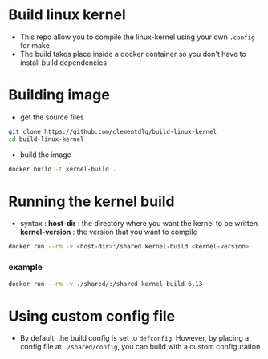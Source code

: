 # Build linux kernel
- This repo allow you to compile the linux-kernel using your own `.config` for make
- The build takes place inside a docker container so you don't have to install build dependencies

# Building image
- get the source files
```bash
git clone https://github.com/clementdlg/build-linux-kernel
cd build-linux-kernel
```

- build the image
```bash
docker build -t kernel-build .
```

# Running the kernel build
- syntax :
**host-dir** : the directory where you want the kernel to be written
**kernel-version** : the version that you want to compile
```bash
docker run --rm -v <host-dir>:/shared kernel-build <kernel-version>
```

### example
```bash
docker run --rm -v ./shared/:/shared kernel-build 6.13
```

# Using custom config file
- By default, the build config is set to `defconfig`. However, by placing a config file at `./shared/config`, you can build with a custom configuration
